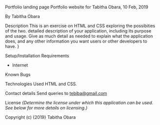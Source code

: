 Portfolio landing page
Portfolio website for Tabitha Obara, 10 Feb, 2019

By Tabitha Obara

Description
This is an exercise on HTML and CSS exploring the possibities of the two. detailed description of your application, including its purpose and usage.  Give as much detail as needed to explain what the application does, and any other information you want users or other developers to have. }

Setup/Installation Requirements
* Internet

Known Bugs


Technologies Used
HTML and CSS.

Contact details
Send queries to tebiba@gmail.com

License
*{Determine the license under which this application can be used.  See below for more details on licensing.}*

Copyright (c) {2019} Tabitha Obara

